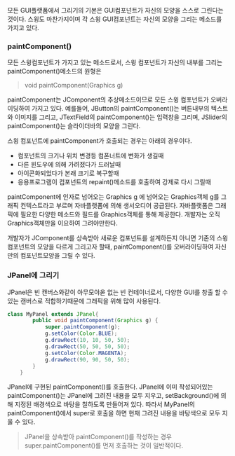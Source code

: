 모든 GUI플랫폼에서 그리기의 기본은 GUI컴포넌트가 자신의 모양을 스스로 그린다는 것이다.
스윙도 마찬가지이며 각 스윙 GUI컴포넌트는 자신의 모양을 그리는 메소드를 가지고 있다.


### paintComponent()

모든 스윙컴포넌트가 가지고 있는 메소드로서, 스윙 컴포넌트가 자신의 내부를 그리는 paintComponent()메소드의 원형은
> void paintComponent(Graphics g)

paintComponent는 JComponent의 추상메소드이므로 모든 스윙 컴포넌트가 오버라이딩하여 가지고 있다.
예를들어, JButton의 paintComponent()는 버튼내부의 텍스트와 이미지를 그리고, JTextField의 paintComponent()는 입력창을 그리며,
JSlider의 paintComponent()는 슬라이더바의 모양을 그린다.

스윙 컴포넌트에 paintComponent가 호출되는 경우는 아래의 경우이다.
* 컴포넌트의 크기나 위치 변경등 컴폰너트에 변화가 생길때
* 다른 윈도우에 의해 가려졌다가 드러날때
* 아이콘화되었다가 본래 크기로 복구할때
* 응용프로그램이 컴포넌트의 repaint()메소드를 호출하여 강제로 다시 그릴때

paintComponent에 인자로 넘어오는 Graphics g 에 넘어오는 Graphics객체 g를 그래픽 컨텍스트라고 부르며 자바플랫폼에 의해 생서오디어 공급된다.
자바플랫폼은 그래픽에 필요한 다양한 메소드와 필드를 Graphics객체를 통해 제공한다.
개발자는 오직 Graphics객체만을 이요하여 그려야만한다.

개발자가 JComponent를 상속받아 새로운 컴포넌트를 설계하든지 아니면 기존의 스윙컴포넌트의 모양을 다르게 그리고자 할때,
paintComponent()를 오버라이딩하여 자신만의 컴포넌트모양을 그릴 수 있다.



### JPanel에 그리기

JPanel은 빈 캔버스와같이 아무모야옫 없는 빈 컨테이너로서, 다양한 GUI를 창출 할 수 있는 캔버스로 적합하기때문에 그래픽을 위해 많이 사용된다.
```java
class MyPanel extends JPanel{
		public void paintComponent(Graphics g) {
			super.paintComponent(g);
			g.setColor(Color.BLUE);
			g.drawRect(10, 10, 50, 50);
			g.drawRect(50, 50, 50, 50);
			g.setColor(Color.MAGENTA);
			g.drawRect(90, 90, 50, 50);
		}
	}
```

JPanel에 구현된 paintComponent()를 호출한다.
JPanel에 이미 작성되어있는 paintComponent()는 JPanel에 그려진 내용을 모두 지우고,
setBackground()에 의해 지정된 배경색으로 바탕을 칠하도록 만들어져 있다.
따라서 MyPanel의 paintComponent()에서 super로 호출을 하면 현재 그려진 내용을 바탕색으로 모두 지울 수 있다.
> JPanel을 상속받아 paintComponent()를 작성하는 경우 super.paintComponent()를 먼저 호출하는 것이 일반적이다.



